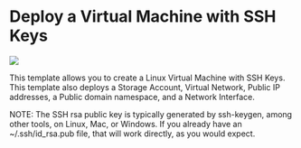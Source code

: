 # Deploy a Virtual Machine with SSH Keys

<a href="https://azuredeploy.net/" target="_blank">
    <img src="http://azuredeploy.net/deploybutton.png"/>
</a>

This template allows you to create a Linux Virtual Machine with SSH Keys. This template also deploys a Storage Account, Virtual Network, Public IP addresses, a Public domain namespace, and a Network Interface.

NOTE: The SSH rsa public key is typically generated by ssh-keygen, among other tools, on Linux, Mac, or Windows. If you already have an ~/.ssh/id_rsa.pub file, that will work directly, as you would expect.

